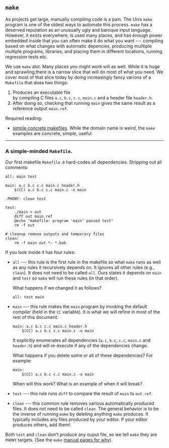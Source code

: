 ## `make`

As projects get large, manually compiling code is a pain.   The Unix
`make` program is one of the oldest ways to automate this process.
`make` has a deserved reputation as an unusually ugly and baroque
input language.  However, it exists everywhere, is used many places,
and has enough power embedded inside that you can often make it do what
you want --- compiling based on what changes with automatic depencies,
producing muiltiple multiple programs, libraries, and placing them in
different locations, running regression tests etc.

We use `make` alot.  Many places you might work will as well.  While it
is huge and sprawling,there is a narrow  slice that will do most of what
you need.  We cover most of that slice today by doing increasingly fancy
varions of a `Makefile` that does two things:

  1. Produces an executable file <main> by compiling
      C files `a.c`, `b.c`, `c.c`, `main.c` and a header file `header.h`.
  2. After doing so, checking that running `main`  gives the same result
     as a reference output `main.ref`.

Required reading:
  - [simple concrete makefiles](http://nuclear.mutantstargoat.com/articles/make/).
    While the domain name is weird, the `make` examples are concrete,
    simple, useful.


---------------------------------------------------------------------------
### A simple-minded `Makefile`.

Our first makefile `Makefile.0` hard-codes all dependencies.  Stripping
out all comments:

    all: main test

    main: a.c b.c c.c main.c header.h
	    $(CC) a.c b.c c.c main.c -o main

    .PHONY: clean test

    test:
	    ./main > out
	    diff out main.ref
	    @echo "makefile: program 'main' passed test"
	    rm -f out

    # cleanup remove outputs and temporary files
    clean:
	    rm -f main out *~ *.bak


If you look inside it has four rules:
  - `all` --- this rule is the first rule in the makefile so what `make` 
    runs as well as any rules it recursively depends on.  It ignores
    all other rules (e.g., `clean`).    It does not need to be called
    `all`.  Ours states it depends on `main` and `test` so `make` will
    run these rules (in that order).   

     What happens if we changed it as follows?

        all: test main


  - `main` --- this rule makes the `main` program by invoking the 
    default compiler (held in the `CC` variable).   It is what we
    will refine in most of the rest of this document.

        main: a.c b.c c.c main.c header.h
	        $(CC) a.c b.c c.c main.c -o main


    It explicitly enumerates all dependencies (`a.c`, `b.c`, `c.c`,
    `main.c` and `header.h`) and will re-execute if any of the
    dependencies change.

    What happens if you delete some or all of these dependencies?
    For example:

        main: 
	        $(CC) a.c b.c c.c main.c -o main

     When will this work?  What is an example of when it will break?

  - `test` --- this rule runs `diff` to compare the result of `main` to
    `out.ref`.

  - `clean` --- this common rule removes various automatically produced
    files.  It does not need to be called `clean`.  The general behavior
    is to be the inverse of running `make` by deleting anything `make`
    produces.  It typically includes any files produced by your editor.
    If your editor produces others, add them!

Both `test` and `clean` don't produce any ouput file, so we tell `make`
they are `PHONY` targets.   (See the `make` 
[manual pages for why](https://web.mit.edu/gnu/doc/html/make_4.html#SEC31)).

